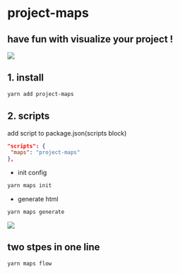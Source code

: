 # project-maps

## have fun with visualize your project !

![](https://s3.bmp.ovh/imgs/2021/12/975278670cc4d3eb.png)

## 1. install

```bash
yarn add project-maps
```

## 2. scripts

add script to package.json(scripts block)

```json
"scripts": {
 "maps": "project-maps"
},
```

- init config

```bash
yarn maps init
```

- generate html

```bash
yarn maps generate
```

![](https://s3.bmp.ovh/imgs/2021/12/bdb0052caa2e884b.png)

## two stpes in one line

```bash
yarn maps flow
```

